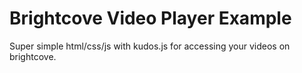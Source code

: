 Brightcove Video Player Example
================

Super simple html/css/js with kudos.js for accessing your videos on brightcove.